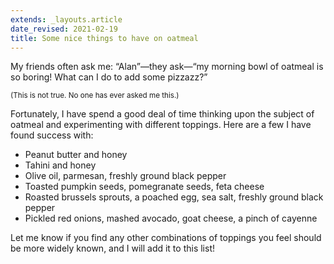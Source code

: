 ```yaml
---
extends: _layouts.article
date_revised: 2021-02-19
title: Some nice things to have on oatmeal
---
```


My friends often ask me: “Alan”—they ask—“my morning bowl of oatmeal
is so boring! What can I do to add some pizzazz?”

<aside>

<small>(This is not true. No one has ever asked me this.)</small>

</aside>

Fortunately, I have spend a good deal of time thinking upon the subject
of oatmeal and experimenting with different toppings. Here are a few I
have found success with:

* Peanut butter and honey
* Tahini and honey
* Olive oil, parmesan, freshly ground black pepper
* Toasted pumpkin seeds, pomegranate seeds, feta cheese
* Roasted brussels sprouts, a poached egg, sea salt, freshly ground
  black pepper
* Pickled red onions, mashed avocado, goat cheese, a pinch of cayenne

Let me know if you find any other combinations of toppings you feel
should be more widely known, and I will add it to this list!
